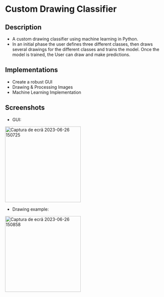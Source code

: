 # Custom Drawing Classifier

## Description
- A custom drawing classifier using machine learning in Python.
- In an initial phase the user defines three different classes, then draws several drawings for the different classes and trains the model. Once the model is trained, the User can draw and make predictions.

## Implementations
- Create a robust GUI
- Drawing & Processing Images
- Machine Learning Implementation

## Screenshots
- GUI:
<img width="247" alt="Captura de ecrã 2023-06-26 150725" src="https://github.com/Fl13ip/Custom-Drawing-Classifier/assets/94529914/d4a98290-52ae-481a-88d9-5490b23fe84c">

- Drawing example:
<img width="247" alt="Captura de ecrã 2023-06-26 150858" src="https://github.com/Fl13ip/Custom-Drawing-Classifier/assets/94529914/9d2af7fb-4425-4c87-a7e2-d114d1f8b2f8">
